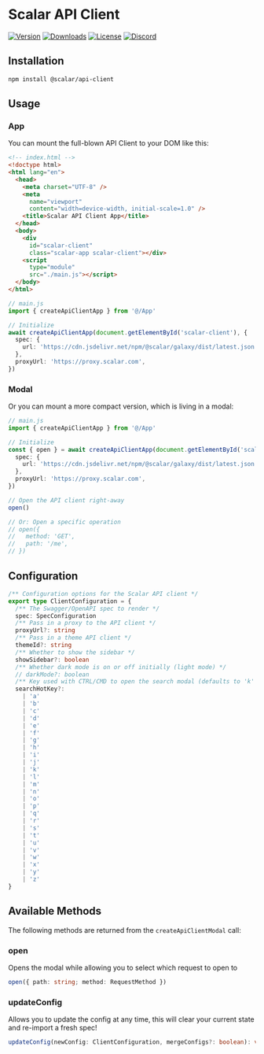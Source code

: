 # Scalar API Client

[![Version](https://img.shields.io/npm/v/%40scalar/api-client)](https://www.npmjs.com/package/@scalar/api-client)
[![Downloads](https://img.shields.io/npm/dm/%40scalar/api-client)](https://www.npmjs.com/package/@scalar/api-client)
[![License](https://img.shields.io/npm/l/%40scalar%2Fapi-client)](https://www.npmjs.com/package/@scalar/api-client)
[![Discord](https://img.shields.io/discord/1135330207960678410?style=flat&color=5865F2)](https://discord.gg/scalar)

## Installation

```bash
npm install @scalar/api-client
```

## Usage

### App

You can mount the full-blown API Client to your DOM like this:

```html
<!-- index.html -->
<!doctype html>
<html lang="en">
  <head>
    <meta charset="UTF-8" />
    <meta
      name="viewport"
      content="width=device-width, initial-scale=1.0" />
    <title>Scalar API Client App</title>
  </head>
  <body>
    <div
      id="scalar-client"
      class="scalar-app scalar-client"></div>
    <script
      type="module"
      src="./main.js"></script>
  </body>
</html>
```

```ts
// main.js
import { createApiClientApp } from '@/App'

// Initialize
await createApiClientApp(document.getElementById('scalar-client'), {
  spec: {
    url: 'https://cdn.jsdelivr.net/npm/@scalar/galaxy/dist/latest.json',
  },
  proxyUrl: 'https://proxy.scalar.com',
})
```

### Modal

Or you can mount a more compact version, which is living in a modal:

```ts
// main.js
import { createApiClientApp } from '@/App'

// Initialize
const { open } = await createApiClientApp(document.getElementById('scalar-client'), {
  spec: {
    url: 'https://cdn.jsdelivr.net/npm/@scalar/galaxy/dist/latest.json',
  },
  proxyUrl: 'https://proxy.scalar.com',
})

// Open the API client right-away
open()

// Or: Open a specific operation
// open({
//   method: 'GET',
//   path: '/me',
// })
```

## Configuration

```ts
/** Configuration options for the Scalar API client */
export type ClientConfiguration = {
  /** The Swagger/OpenAPI spec to render */
  spec: SpecConfiguration
  /** Pass in a proxy to the API client */
  proxyUrl?: string
  /** Pass in a theme API client */
  themeId?: string
  /** Whether to show the sidebar */
  showSidebar?: boolean
  /** Whether dark mode is on or off initially (light mode) */
  // darkMode?: boolean
  /** Key used with CTRL/CMD to open the search modal (defaults to 'k' e.g. CMD+k) */
  searchHotKey?:
    | 'a'
    | 'b'
    | 'c'
    | 'd'
    | 'e'
    | 'f'
    | 'g'
    | 'h'
    | 'i'
    | 'j'
    | 'k'
    | 'l'
    | 'm'
    | 'n'
    | 'o'
    | 'p'
    | 'q'
    | 'r'
    | 's'
    | 't'
    | 'u'
    | 'v'
    | 'w'
    | 'x'
    | 'y'
    | 'z'
}
```

## Available Methods

The following methods are returned from the `createApiClientModal` call:

### open

Opens the modal while allowing you to select which request to open to

```ts
open({ path: string; method: RequestMethod })
```

### updateConfig

Allows you to update the config at any time, this will clear your current state and re-import a fresh spec!

```ts
updateConfig(newConfig: ClientConfiguration, mergeConfigs?: boolean): void
```
